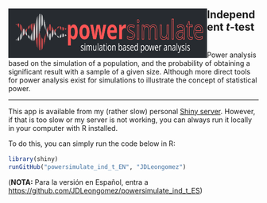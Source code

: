 # <img src="https://raw.githubusercontent.com/JDLeongomez/powersimulate_ind_t_EN/master/www/ind_t_eng.svg" align="left" width=400 height=100 alt=""/>

## Independent *t*-test
<br>
Power analysis based on the simulation of a population, and the probability of obtaining a significant result with a sample of a given size.
Although more direct tools for power analysis exist for simulations to illustrate the concept of statistical power.

<hr>

This app is available from my (rather slow) personal [Shiny server](https://shiny.jdl-svr.lat/powersimulate_ind_t_EN/). However, if that is too slow or my server is not working, you can always run it locally in your computer with R installed. 

To do this, you can simply run the code below in R:

```R
library(shiny)
runGitHub("powersimulate_ind_t_EN", "JDLeongomez")
```

(**NOTA:** Para la versión en Español, entra a https://github.com/JDLeongomez/powersimulate_ind_t_ES)
